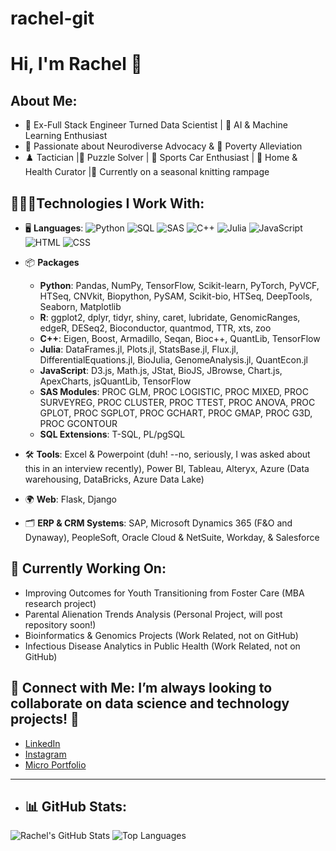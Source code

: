# rachel-git

# Hi, I'm Rachel 👋

## About Me:
- 💼 Ex-Full Stack Engineer Turned Data Scientist | 🚀 AI & Machine Learning Enthusiast
- 🧠 Passionate about Neurodiverse Advocacy & 🤝 Poverty Alleviation
- ♟️ Tactician |🧩 Puzzle Solver | 🚗 Sports Car Enthusiast | 🌿 Home & Health Curator |🧶 Currently on a seasonal knitting rampage

## 👩🏾‍💻Technologies I Work With:
- 🖥️ **Languages**: ![Python](https://img.shields.io/badge/Python-Expert-yellow) ![SQL](https://img.shields.io/badge/SQL-Expert-yellow) ![SAS](https://img.shields.io/badge/SAS-Advanced-green) ![C++](https://img.shields.io/badge/C%2B%2B-Intermediate-lightblue) ![Julia](https://img.shields.io/badge/Julia-Intermediate-lightblue) ![JavaScript](https://img.shields.io/badge/JavaScript-Intermediate-lightblue) ![HTML](https://img.shields.io/badge/HTML-Expert-yellow) ![CSS](https://img.shields.io/badge/CSS-Expert-yellow)


- 📦 **Packages**
  - **Python**: Pandas, NumPy, TensorFlow, Scikit-learn, PyTorch, PyVCF, HTSeq, CNVkit, Biopython, PySAM, Scikit-bio, HTSeq, DeepTools, Seaborn, Matplotlib
  - **R**: ggplot2, dplyr, tidyr, shiny, caret, lubridate, GenomicRanges, edgeR, DESeq2, Bioconductor, quantmod, TTR, xts, zoo
  - **C++**: Eigen, Boost, Armadillo, Seqan, Bioc++, QuantLib, TensorFlow
  - **Julia**: DataFrames.jl, Plots.jl, StatsBase.jl, Flux.jl, DifferentialEquations.jl, BioJulia, GenomeAnalysis.jl, QuantEcon.jl
  - **JavaScript**: D3.js, Math.js, JStat, BioJS, JBrowse, Chart.js, ApexCharts, jsQuantLib, TensorFlow
  - **SAS Modules**: PROC GLM, PROC LOGISTIC, PROC MIXED, PROC SURVEYREG, PROC CLUSTER, PROC TTEST, PROC ANOVA, PROC GPLOT, PROC SGPLOT, PROC GCHART, PROC GMAP, PROC G3D, PROC GCONTOUR
  - **SQL Extensions**: T-SQL, PL/pgSQL

- 🛠️ **Tools**: Excel & Powerpoint (duh! --no, seriously, I was asked about this in an interview recently), Power BI, Tableau, Alteryx, Azure (Data warehousing, DataBricks, Azure Data Lake)
- 🌍 **Web**: Flask, Django
- 🗂️ **ERP & CRM Systems**: SAP, Microsoft Dynamics 365 (F&O and Dynaway), PeopleSoft, Oracle Cloud & NetSuite, Workday, & Salesforce

## 🔬 Currently Working On:
- Improving Outcomes for Youth Transitioning from Foster Care (MBA research project)
- Parental Alienation Trends Analysis (Personal Project, will post repository soon!)
- Bioinformatics & Genomics Projects (Work Related, not on GitHub)
- Infectious Disease Analytics in Public Health (Work Related, not on GitHub)


## 🔗 Connect with Me: I’m always looking to collaborate on data science and technology projects! 🌱 
- [LinkedIn](https://www.linkedin.com/in/rachelmjohns/)  
- [Instagram](https://instagram.com/thatssodata)  
- [Micro Portfolio](https://racheljohns.univer.se/)

---

- ## 📊 GitHub Stats:

![Rachel's GitHub Stats](https://github-readme-stats.vercel.app/api?username=rachel-johns&show_icons=true&theme=dark)
![Top Languages](https://github-readme-stats.vercel.app/api/top-langs/?username=rachel-johns&layout=compact&theme=dark)
